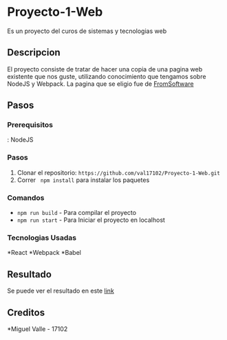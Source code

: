 # Proyecto-1-Web
Es un proyecto del curos de sistemas y tecnologias web

## Descripcion
El proyecto consiste de tratar de hacer una copia de una pagina web existente que nos guste, utilizando conocimiento que tengamos sobre NodeJS y Webpack. La pagina que se eligio fue de [FromSoftware](https://www.fromsoftware.jp/ww/)

## Pasos

### Prerequisitos
: NodeJS
### Pasos
1. Clonar el repositorio: `https://github.com/val17102/Proyecto-1-Web.git`
2. Correr ` npm install` para instalar los paquetes 

### Comandos

* `npm run build` - Para compilar el proyecto
* `npm run start` - Para Iniciar el proyecto en localhost

### Tecnologias Usadas

*React
*Webpack
*Babel

## Resultado

Se puede ver el resultado en este [link](http://msdeus.site/17102/Proyecto1/)

## Creditos
*Miguel Valle - 17102
